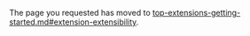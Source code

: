 
The page you requested has moved to [top-extensions-getting-started.md#extension-extensibility](top-extensions-getting-started.md#extension-extensibility). 
